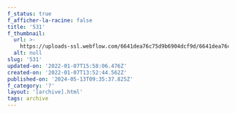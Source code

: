 ```yaml
---
f_status: true
f_afficher-la-racine: false
title: '531'
f_thumbnail:
  url: >-
    https://uploads-ssl.webflow.com/6641dea76c75d9b6904dcf9d/6641dea76c75d9b6904dd38e_531.jpg
  alt: null
slug: '531'
updated-on: '2022-01-07T15:58:06.476Z'
created-on: '2022-01-07T13:52:44.562Z'
published-on: '2024-05-13T09:35:37.825Z'
f_category: '?'
layout: '[archive].html'
tags: archive
---
```



